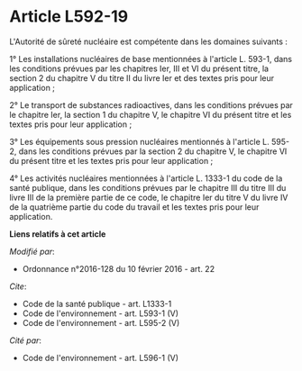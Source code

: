 # Article L592-19

L'Autorité de sûreté nucléaire est compétente dans les domaines suivants : 

1° Les installations nucléaires de base mentionnées à l'article L. 593-1, dans les conditions prévues par les chapitres Ier,
III et VI du présent titre, la section 2 du chapitre V du titre II du livre Ier et des textes pris pour leur application ; 

2° Le transport de substances radioactives, dans les conditions prévues par le chapitre Ier, la section 1 du chapitre V, le
chapitre VI du présent titre et les textes pris pour leur application ; 

3° Les équipements sous pression nucléaires mentionnés à l'article L. 595-2, dans les conditions prévues par la section 2 du
chapitre V, le chapitre VI du présent titre et les textes pris pour leur application ; 

4° Les activités nucléaires mentionnées à l'article L. 1333-1 du code de la santé publique, dans les conditions prévues par
le chapitre III du titre III du livre III de la première partie de ce code, le chapitre Ier du titre V du livre IV de la
quatrième partie du code du travail et les textes pris pour leur application.

**Liens relatifs à cet article**

_Modifié par_:

  - Ordonnance n°2016-128 du 10 février 2016 - art. 22

_Cite_:

  - Code de la santé publique - art. L1333-1
  - Code de l'environnement - art. L593-1 (V)
  - Code de l'environnement - art. L595-2 (V)

_Cité par_:

  - Code de l'environnement - art. L596-1 (V)

